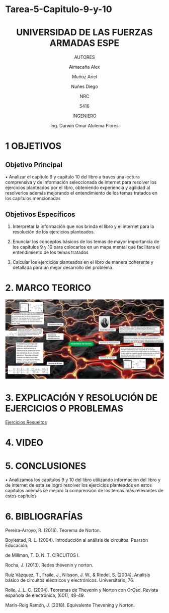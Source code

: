 # Tarea-5-Capitulo-9-y-10

<div align="center">

# UNIVERSIDAD DE LAS FUERZAS ARMADAS ESPE

AUTORES

Aimacaña Alex

Muñoz Ariel

Nuñes Diego 

NRC
  
5416

INGENIERO

Ing. Darwin Omar Alulema Flores

</div>

# 1 OBJETIVOS

## Objetivo Principal 

•	Analizar el capítulo 9 y capítulo 10 del libro a través una lectura comprensiva y de información seleccionada de internet para resolver los ejercicios planteados por el libro, obteniendo experiencia y agilidad al resolverlos además mejorando el entendimiento de los temas tratados en los capítulos mencionados

## Objetivos Específicos

1.	Interpretar la información que nos brinda el libro y el internet para la resolución de los ejercicios planteados.


2.	Enunciar los conceptos básicos de los temas de mayor importancia de los capítulos 9 y 10 para colocarlos en un mapa mental que facilitara el entendimiento de los temas tratados

3.	Calcular los ejercicios planteados en el libro de manera coherente y detallada para un mejor desarrollo del problema. 

# 2. MARCO TEORICO

![image](https://github.com/Jhosu115/Tarea-5-Capitulo-9-y-10/blob/main/WhatsApp%20Image%202021-07-20%20at%209.05.18%20PM.jpeg)

# **3. EXPLICACIÓN Y RESOLUCIÓN DE EJERCICIOS O PROBLEMAS**

[Ejercicios Resueltos](https://github.com/Jhosu115/Tarea-5-Capitulo-9-y-10/blob/main/Explicación%20de%20ejercicios%20Tarea%205.pdf)

# 4. VIDEO


# 5. CONCLUSIONES

•	Analizamos los capítulos 9 y 10 del libro utilizando información del libro y de internet de esta se logró resolver los ejercicios planteados en estos capítulos además se mejoró la comprensión de los temas más relevantes de estos capítulos 

# 6. BIBLIOGRAFÍAS

Pereira-Arroyo, R. (2016). Teorema de Norton.

Boylestad, R. L. (2004). Introducción al análisis de circuitos. Pearson Educación.

de Millman, T. D. N. T. CIRCUITOS I.

Rocha, J. (2013). Redes thévenin y norton.

Ruíz Vázquez, T., Fraile, J., Nilsson, J. W., & Riedel, S. (2004). Análisis básico de circuitos eléctricos y electrónicos. Universitario, 76.

Rolle, J. L. C. (2004). Teoremas de Thevenin y Norton con OrCad. Revista española de electrónica, (601), 48-49.

Marín-Roig Ramón, J. (2018). Equivalente Thevening y Norton.


